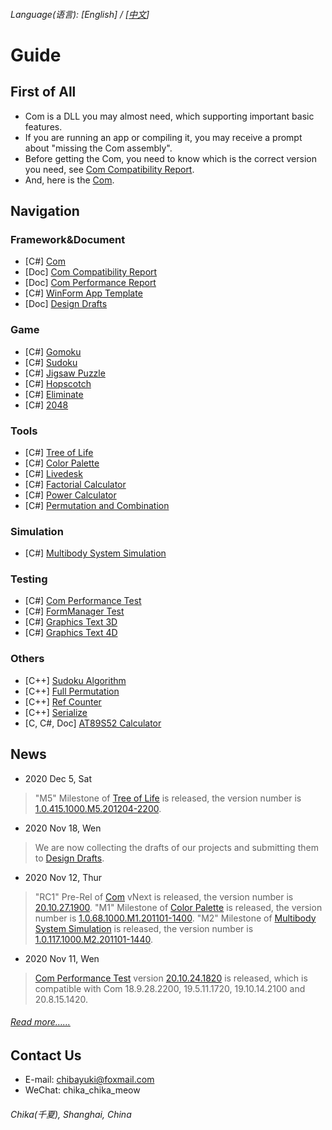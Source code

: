 ###### Language\(语言\): \[English\] / \[[中文](README.md)\]

# Guide

## First of All
* Com is a DLL you may almost need, which supporting important basic features.
* If you are running an app or compiling it, you may receive a prompt about "missing the Com assembly".
* Before getting the Com, you need to know which is the correct version you need, see [Com Compatibility Report](https://github.com/chibayuki/ComCmptReport).
* And, here is the [Com](https://github.com/chibayuki/Com).

## Navigation
### Framework&Document
* \[C#\] [Com](https://github.com/chibayuki/Com)
* \[Doc\] [Com Compatibility Report](https://github.com/chibayuki/ComCmptReport)
* \[Doc\] [Com Performance Report](https://github.com/chibayuki/ComPerfReport)
* \[C#\] [WinForm App Template](https://github.com/chibayuki/WinFormAppTemplate)
* \[Doc\] [Design Drafts](https://github.com/chibayuki/DesignDrafts)

### Game
* \[C#\] [Gomoku](https://github.com/chibayuki/Gomoku)
* \[C#\] [Sudoku](https://github.com/chibayuki/Sudoku)
* \[C#\] [Jigsaw Puzzle](https://github.com/chibayuki/JigsawPuzzle)
* \[C#\] [Hopscotch](https://github.com/chibayuki/Hopscotch)
* \[C#\] [Eliminate](https://github.com/chibayuki/Eliminate)
* \[C#\] [2048](https://github.com/chibayuki/2048)

### Tools
* \[C#\] [Tree of Life](https://github.com/chibayuki/TreeOfLife)
* \[C#\] [Color Palette](https://github.com/chibayuki/ColorPalette)
* \[C#\] [Livedesk](https://github.com/chibayuki/Livedesk)
* \[C#\] [Factorial Calculator](https://github.com/chibayuki/FactorialCalculator)
* \[C#\] [Power Calculator](https://github.com/chibayuki/PowerCalculator)
* \[C#\] [Permutation and Combination](https://github.com/chibayuki/PermutationAndCombination)

### Simulation
* \[C#\] [Multibody System Simulation](https://github.com/chibayuki/MultibodySystemSimulation)

### Testing
* \[C#\] [Com Performance Test](https://github.com/chibayuki/ComPerfTest)
* \[C#\] [FormManager Test](https://github.com/chibayuki/FormManagerTest)
* \[C#\] [Graphics Text 3D](https://github.com/chibayuki/GraphicsText3D)
* \[C#\] [Graphics Text 4D](https://github.com/chibayuki/GraphicsText4D)

### Others
* \[C++\] [Sudoku Algorithm](https://github.com/chibayuki/SudokuAlgorithm)
* \[C++\] [Full Permutation](https://github.com/chibayuki/FullPermutation)
* \[C++\] [Ref Counter](https://github.com/chibayuki/RefCounter)
* \[C++\] [Serialize](https://github.com/chibayuki/Serialize)
* \[C, C#, Doc\] [AT89S52 Calculator](https://github.com/chibayuki/AT89S52Calculator)

## News
* 2020 Dec 5, Sat
> "M5" Milestone of [Tree of Life](https://github.com/chibayuki/TreeOfLife) is released, the version number is [1.0.415.1000.M5.201204-2200](https://github.com/chibayuki/TreeOfLife/releases/tag/1.0.415.1000.M5.201204-2200).
* 2020 Nov 18, Wen
> We are now collecting the drafts of our projects and submitting them to [Design Drafts](https://github.com/chibayuki/DesignDrafts).
* 2020 Nov 12, Thur
> "RC1" Pre-Rel of [Com](https://github.com/chibayuki/Com) vNext is released, the version number is [20.10.27.1900](https://github.com/chibayuki/Com/releases/tag/20.10.27.1900).
> "M1" Milestone of [Color Palette](https://github.com/chibayuki/ColorPalette) is released, the version number is [1.0.68.1000.M1.201101-1400](https://github.com/chibayuki/ColorPalette/releases/tag/1.0.68.1000.M1.201101-1400).
> "M2" Milestone of [Multibody System Simulation](https://github.com/chibayuki/MultibodySystemSimulation) is released, the version number is [1.0.117.1000.M2.201101-1440](https://github.com/chibayuki/MultibodySystemSimulation/releases/tag/1.0.117.1000.M2.201101-1440).
* 2020 Nov 11, Wen
> [Com Performance Test](https://github.com/chibayuki/ComPerfTest) version [20.10.24.1820](https://github.com/chibayuki/ComPerfTest/releases/tag/20.10.24.1820) is released, which is compatible with Com 18.9.28.2200, 19.5.11.1720, 19.10.14.2100 and 20.8.15.1420.
###### [Read more……](News_1033.md)

## Contact Us
* E-mail: chibayuki@foxmail.com
* WeChat: chika_chika_meow
###### Chika(千夏), Shanghai, China
